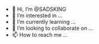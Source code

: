 - 👋 Hi, I’m @SADSKING
- 👀 I’m interested in ...
- 🌱 I’m currently learning ...
- 💞️ I’m looking to collaborate on ...
- 📫 How to reach me ...

<!---
SADSKING/SADSKING is a ✨ special ✨ repository because its `README.md` (this file) appears on your GitHub profile.
You can click the Preview link to take a look at your changes.
--->
